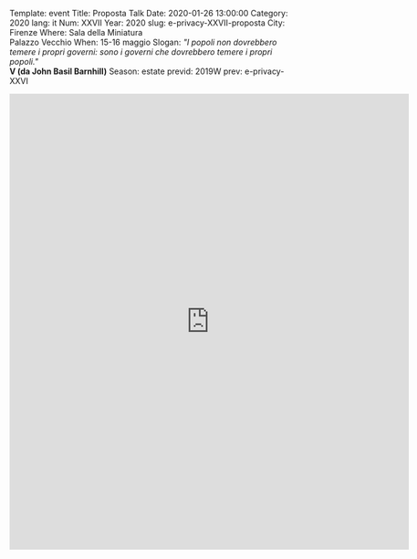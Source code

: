 Template: event
Title: Proposta Talk
Date: 2020-01-26 13:00:00
Category: 2020
lang: it
Num: XXVII
Year: 2020
slug: e-privacy-XXVII-proposta
City: Firenze
Where: Sala della Miniatura<br/>Palazzo Vecchio
When: 15-16 maggio
Slogan: <i>"I popoli non dovrebbero temere i propri governi: sono i governi che dovrebbero temere i propri popoli."</i><br/><b>V (da John Basil Barnhill)</b>
Season: estate
previd: 2019W
prev: e-privacy-XXVI


<iframe src="https://forms.gle/FYmgxAhhiGZAfwco8" width="700" height="800" frameborder="0" marginheight="0" marginwidth="0">Caricamento in corso...</iframe>

